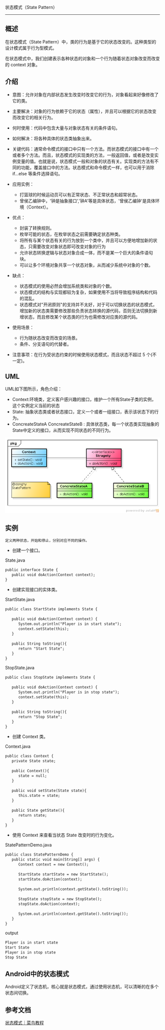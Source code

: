 状态模式（State Pattern）

-----

## 概述

在状态模式（State Pattern）中，类的行为是基于它的状态改变的。这种类型的设计模式属于行为型模式。

在状态模式中，我们创建表示各种状态的对象和一个行为随着状态对象改变而改变的 context 对象。

## 介绍

- 意图：允许对象在内部状态发生改变时改变它的行为，对象看起来好像修改了它的类。

- 主要解决：对象的行为依赖于它的状态（属性），并且可以根据它的状态改变而改变它的相关行为。

- 何时使用：代码中包含大量与对象状态有关的条件语句。

- 如何解决：将各种具体的状态类抽象出来。

- 关键代码：通常命令模式的接口中只有一个方法。而状态模式的接口中有一个或者多个方法。而且，状态模式的实现类的方法，一般返回值，或者是改变实例变量的值。也就是说，状态模式一般和对象的状态有关。实现类的方法有不同的功能，覆盖接口中的方法。状态模式和命令模式一样，也可以用于消除 if...else 等条件选择语句。

- 应用实例： 
	- 打篮球的时候运动员可以有正常状态、不正常状态和超常状态。
	- 曾侯乙编钟中，'钟是抽象接口','钟A'等是具体状态，'曾侯乙编钟'是具体环境（Context）。

- 优点： 
	- 封装了转换规则。
	- 枚举可能的状态，在枚举状态之前需要确定状态种类。
	- 将所有与某个状态有关的行为放到一个类中，并且可以方便地增加新的状态，只需要改变对象状态即可改变对象的行为
	- 允许状态转换逻辑与状态对象合成一体，而不是某一个巨大的条件语句块。
	- 可以让多个环境对象共享一个状态对象，从而减少系统中对象的个数。

- 缺点：
	- 状态模式的使用必然会增加系统类和对象的个数。
	- 状态模式的结构与实现都较为复杂，如果使用不当将导致程序结构和代码的混乱。
	- 状态模式对"开闭原则"的支持并不太好，对于可以切换状态的状态模式，增加新的状态类需要修改那些负责状态转换的源代码，否则无法切换到新增状态，而且修改某个状态类的行为也需修改对应类的源代码。

- 使用场景： 
	- 行为随状态改变而改变的场景。
	- 条件、分支语句的代替者。

- 注意事项：在行为受状态约束的时候使用状态模式，而且状态不超过 5 个(不一定)。

## UML
UML如下图所示，角色介绍：

- Context:环境类，定义客户感兴趣的接口，维护一个所有State子类的实例，这个实例定义当前的状态
- State: 抽象状态类或者状态接口，定义一个或者一组接口，表示该状态下的行为。
- ConcreateStateA ConcreateStateB : 具体状态类，每一个状态类实现抽象的State中定义的接口，从而实现不同状态的不同行为。

![UML](./StatePattern.png)

## 实例

	定义两种状态，开始和停止，分别对应不同的操作。

- 创建一个接口。

State.java

```
public interface State {
   public void doAction(Context context);
}
```

- 创建实现接口的实体类。

StartState.java

```
public class StartState implements State {

   public void doAction(Context context) {
      System.out.println("Player is in start state");
      context.setState(this);    
   }

   public String toString(){
      return "Start State";
   }
}
```

StopState.java
```
public class StopState implements State {

   public void doAction(Context context) {
      System.out.println("Player is in stop state");
      context.setState(this);    
   }

   public String toString(){
      return "Stop State";
   }
}
```

- 创建 Context 类。

Context.java
```
public class Context {
   private State state;

   public Context(){
      state = null;
   }

   public void setState(State state){
      this.state = state;        
   }

   public State getState(){
      return state;
   }
}
```

- 使用 Context 来查看当状态 State 改变时的行为变化。

StatePatternDemo.java

```
public class StatePatternDemo {
   public static void main(String[] args) {
      Context context = new Context();

      StartState startState = new StartState();
      startState.doAction(context);

      System.out.println(context.getState().toString());

      StopState stopState = new StopState();
      stopState.doAction(context);

      System.out.println(context.getState().toString());
   }
}
```
output
```
Player is in start state
Start State
Player is in stop state
Stop State
```

## Android中的状态模式

Android定义了状态机，核心就是状态模式，通过使用状态机，可以清晰的在多个状态间切换。



## 参考文档

[状态模式｜菜鸟教程](http://www.runoob.com/design-pattern/state-pattern.html)

